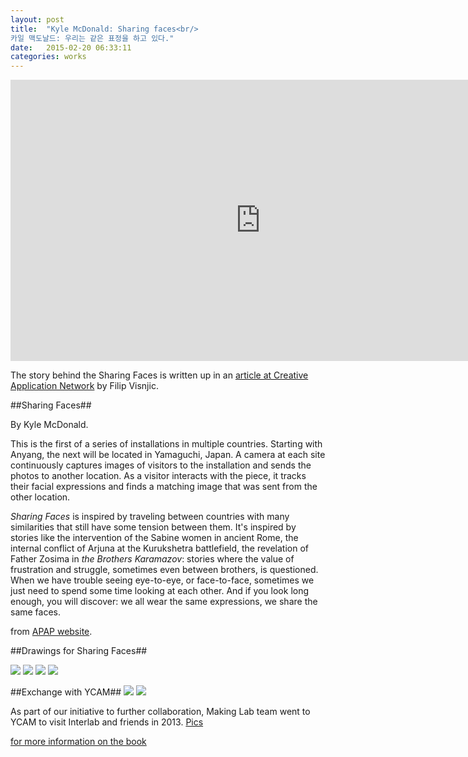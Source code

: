 ```yaml
---
layout: post
title:  "Kyle McDonald: Sharing faces<br/> 
카일 맥도날드: 우리는 같은 표정을 하고 있다."
date:   2015-02-20 06:33:11
categories: works
---
```

 
 
 <iframe src="https://player.vimeo.com/video/96549043?title=0&byline=0&portrait=0" width="800" height="450" frameborder="0" webkitallowfullscreen mozallowfullscreen allowfullscreen></iframe>
 

The story behind the Sharing Faces is written up in an [article at Creative Application Network](http://www.creativeapplications.net/openframeworks/sharing-faces-seeing-yourself-reflected-in-the-image-of-others/) by Filip Visnjic. 
 
##Sharing Faces##
 
By Kyle McDonald.  

This is the first of a series of installations in multiple countries. Starting with Anyang, the next will be located in Yamaguchi, Japan. A camera at each site continuously captures images of visitors to the installation and sends the photos to another location. As a visitor interacts with the piece, it tracks their facial expressions and finds a matching image that was sent from the other location.

*Sharing Faces* is inspired by traveling between countries with many similarities that still have some tension between them. It's inspired by stories like the intervention of the Sabine women in ancient Rome, the internal conflict of Arjuna at the Kurukshetra battlefield, the revelation of Father Zosima in *the Brothers Karamazov*: stories where the value of frustration and struggle, sometimes even between brothers, is questioned. When we have trouble seeing eye-to-eye, or face-to-face, sometimes we just need to spend some time looking at each other. And if you look long enough, you will discover: we all wear the same expressions, we share the same faces.

from [APAP website](https://apap.or.kr/en/sharing_faces). 

##Drawings for Sharing Faces##
  
  <img src="https://farm8.staticflickr.com/7337/15755908344_b0321b46a8_c.jpg">
  <img src="https://farm9.staticflickr.com/8669/16190703278_910c73e3ef_z.jpg">
  <img src="https://farm8.staticflickr.com/7433/16376629931_26fcbd4849_z.jpg">
  <img src="https://farm8.staticflickr.com/7370/16190712128_409108808d_c.jpg">
  
  
##Exchange with YCAM##
<img src="http://www.creativeapplications.net/wp-content/uploads/2014/08/sharingfaces-640x429.jpg">
<img src="https://farm6.staticflickr.com/5539/11416066595_cce6db025b_z.jpg">  

As part of our initiative to further collaboration, Making Lab team went to YCAM to visit Interlab and friends in 2013. 
[Pics](https://www.flickr.com/photos/makinglab/sets/72157638756366785/) 

[for more information on the book](http://tchoi8.github.io/yourfriend/book/)